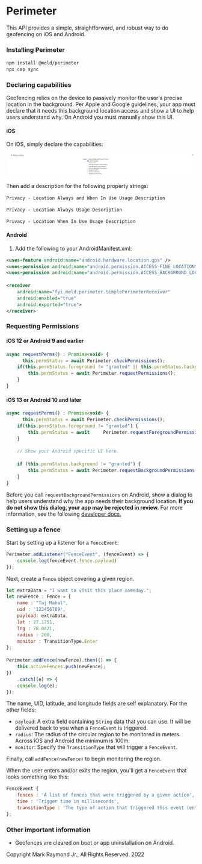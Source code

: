 # Perimeter

This API provides a simple, straightforward, and robust way to do geofencing on iOS and Android. 

### Installing Perimeter

```bash
npm install @meld/perimeter
npx cap sync
```

### Declaring capabilities

Geofencing relies on the device to passively monitor the user's precise location in the background. Per Apple and Google guidelines, your app must declare that it needs this background location access and show a UI to help users understand why. On Android you must manually show this UI. 

#### iOS

On iOS, simply declare the capabilities:

![iOS Background Location](ios_bg_location.png)

Then add a description for the following property strings:

`Privacy - Location Always and When In Use Usage Description`

`Privacy - Location Always Usage Description`

`Privacy - Location When In Use Usage Description`

#### Android

1. Add the following to your AndroidManifest.xml:

```xml
<uses-feature android:name="android.hardware.location.gps" />
<uses-permission android:name="android.permission.ACCESS_FINE_LOCATION" />
<uses-permission android:name="android.permission.ACCESS_BACKGROUND_LOCATION" />

<receiver
    android:name="fyi.meld.perimeter.SimplePerimeterReceiver"
    android:enabled="true"
    android:exported="true">
</receiver>
```


### Requesting Permissions

#### iOS 12 or Android 9 and earlier

```javascript
async requestPerms() : Promise<void> {
      this.permStatus = await Perimeter.checkPermissions();
    if(this.permStatus.foreground != "granted" || this.permStatus.background != "granted") {
        this.permStatus = await Perimeter.requestPermissions();
    }
}
```

#### iOS 13 or Android 10 and later
```javascript
async requestPerms() : Promise<void> {
      this.permStatus = await Perimeter.checkPermissions();
    if(this.permStatus.foreground != "granted") {
        this.permStatus = await 	Perimeter.requestForegroundPermissions();
    }

	// Show your Android specific UI here.

    if (this.permStatus.background != "granted") {
        this.permStatus = await Perimeter.requestBackgroundPermissions();
    }
}
```

Before you call `requestBackgroundPermissions` on Android, show a dialog to help users understand why the app needs their background location. **If you do not show this dialog, your app may be rejected in review.** For more information, see the following [developer docs.](https://developer.android.com/training/location/permissions#background-dialog-target-android-11)

### Setting up a fence

Start by setting up a listener for a `FenceEvent`:

```javascript
Perimeter.addListener("FenceEvent", (fenceEvent) => { 
    console.log(fenceEvent.fence.payload) 
});
```

Next, create a `Fence` object covering a given region.

```javascript
let extraData = "I want to visit this place someday.";
let newFence : Fence = {
    name : "Taj Mahal",
    uid : '123456789',
    payload: extraData,
    lat : 27.1751,
    lng : 78.0421,
    radius : 200, 
    monitor : TransitionType.Enter
};

Perimeter.addFence(newFence).then(() => {
    this.activeFences.push(newFence);
})
    .catch((e) => {
    console.log(e);
});
```

The name, UID, latitude, and longitude fields are self explanatory. For the other fields:

* `payload`: A extra field containing `String` data that you can use. It will be delivered back to you when a `FenceEvent` is triggered.
* `radius`: The radius of the circular region to be monitored in meters. Across iOS and Android the minimum is 100m.
* `monitor`: Specify the `TransitionType` that will trigger a `FenceEvent`.

Finally, call `addFence(newFence)` to begin monitoring the region.

When the user enters and/or exits the region, you'll get a `FenceEvent` that looks something like this:
```javascript
FenceEvent {
    fences : 'A list of fences that were triggered by a given action',
    time : 'Trigger time in milliseconds',
    transitionType : 'The type of action that triggered this event (enter or exit)'
};
```

### Other important information
* Geofences are cleared on boot or app uninstallation on Android.

Copyright Mark Raymond Jr., All Rights Reserved. 2022
